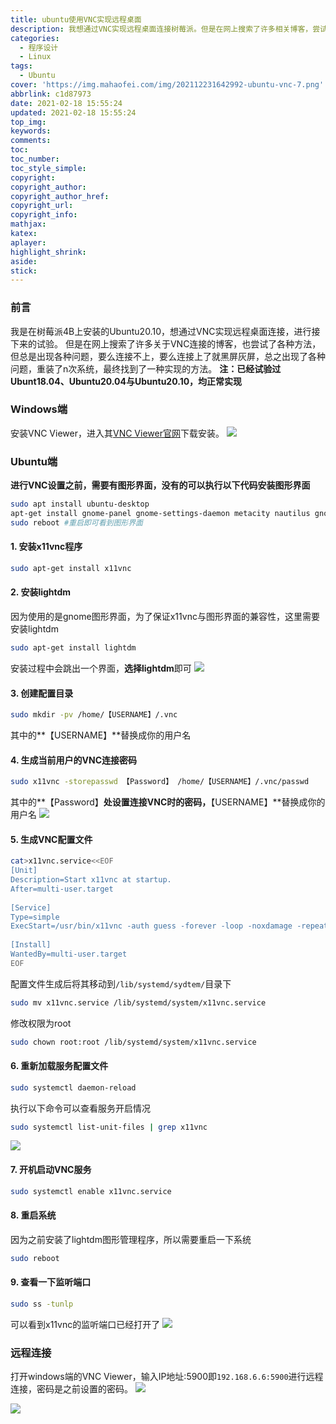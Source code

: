 ```yaml
---
title: ubuntu使用VNC实现远程桌面
description: 我想通过VNC实现远程桌面连接树莓派。但是在网上搜索了许多相关博客，尝试了各种方法，但总是出现各种问题，终于功夫不负有心人，我最终找到了一种实现的方法。
categories:
  - 程序设计
  - Linux
tags:
  - Ubuntu
cover: 'https://img.mahaofei.com/img/202112231642992-ubuntu-vnc-7.png'
abbrlink: c1d87973
date: 2021-02-18 15:55:24
updated: 2021-02-18 15:55:24
top_img:
keywords:
comments:
toc:
toc_number:
toc_style_simple:
copyright:
copyright_author:
copyright_author_href:
copyright_url:
copyright_info:
mathjax:
katex:
aplayer:
highlight_shrink:
aside:
stick:
---
```



### 前言
我是在树莓派4B上安装的Ubuntu20.10，想通过VNC实现远程桌面连接，进行接下来的试验。
但是在网上搜索了许多关于VNC连接的博客，也尝试了各种方法，但总是出现各种问题，要么连接不上，要么连接上了就黑屏灰屏，总之出现了各种问题，重装了n次系统，最终找到了一种实现的方法。
**注：已经试验过Ubunt18.04、Ubuntu20.04与Ubuntu20.10，均正常实现**
### Windows端
安装VNC Viewer，进入其[VNC Viewer官网](https://www.realvnc.com/en/connect/download/viewer/)下载安装。
![](https://img.mahaofei.com/img/202112231640381-ubuntu-vnc-1.png)

### Ubuntu端
**进行VNC设置之前，需要有图形界面，没有的可以执行以下代码安装图形界面**

```bash
sudo apt install ubuntu-desktop
apt-get install gnome-panel gnome-settings-daemon metacity nautilus gnome-terminal
sudo reboot #重启即可看到图形界面
```
#### 1. 安装x11vnc程序
```bash
sudo apt-get install x11vnc
```
#### 2. 安装lightdm
因为使用的是gnome图形界面，为了保证x11vnc与图形界面的兼容性，这里需要安装lightdm
```bash
sudo apt-get install lightdm
```
安装过程中会跳出一个界面，**选择lightdm**即可
![](https://img.mahaofei.com/img/202112231640773-ubuntu-vnc-2.png)

#### 3. 创建配置目录
```bash
sudo mkdir -pv /home/【USERNAME】/.vnc
```
其中的**【USERNAME】**替换成你的用户名
#### 4. 生成当前用户的VNC连接密码
```bash
sudo x11vnc -storepasswd 【Password】 /home/【USERNAME】/.vnc/passwd
```
其中的**【Password】**处设置连接VNC时的密码，**【USERNAME】**替换成你的用户名
![](https://img.mahaofei.com/img/202112231641706-ubuntu-vnc-3.png)

#### 5. 生成VNC配置文件
```bash
cat>x11vnc.service<<EOF
[Unit] 
Description=Start x11vnc at startup. 
After=multi-user.target 
 
[Service] 
Type=simple 
ExecStart=/usr/bin/x11vnc -auth guess -forever -loop -noxdamage -repeat -rfbauth /home/【USERNAME】/.vnc/passwd -rfbport 5900 -shared 
 
[Install] 
WantedBy=multi-user.target
EOF
```
配置文件生成后将其移动到`/lib/systemd/sydtem/`目录下
```bash
sudo mv x11vnc.service /lib/systemd/system/x11vnc.service
```
修改权限为root
```bash
sudo chown root:root /lib/systemd/system/x11vnc.service
```
#### 6. 重新加载服务配置文件
```bash
sudo systemctl daemon-reload
```
执行以下命令可以查看服务开启情况
```bash
sudo systemctl list-unit-files | grep x11vnc
```
![](https://img.mahaofei.com/img/202112231641384-ubuntu-vnc-4.png)
#### 7. 开机启动VNC服务
```bash
sudo systemctl enable x11vnc.service
```
#### 8. 重启系统
因为之前安装了lightdm图形管理程序，所以需要重启一下系统
```bash
sudo reboot
```
#### 9. 查看一下监听端口
```bash
sudo ss -tunlp
```
可以看到x11vnc的监听端口已经打开了
![](https://img.mahaofei.com/img/202112231641133-ubuntu-vnc-5.png)

### 远程连接

打开windows端的VNC Viewer，输入IP地址:5900即`192.168.6.6:5900`进行远程连接，密码是之前设置的密码。
![](https://img.mahaofei.com/img/202112231641205-ubuntu-vnc-6.png)

![](https://img.mahaofei.com/img/202112231642992-ubuntu-vnc-7.png)